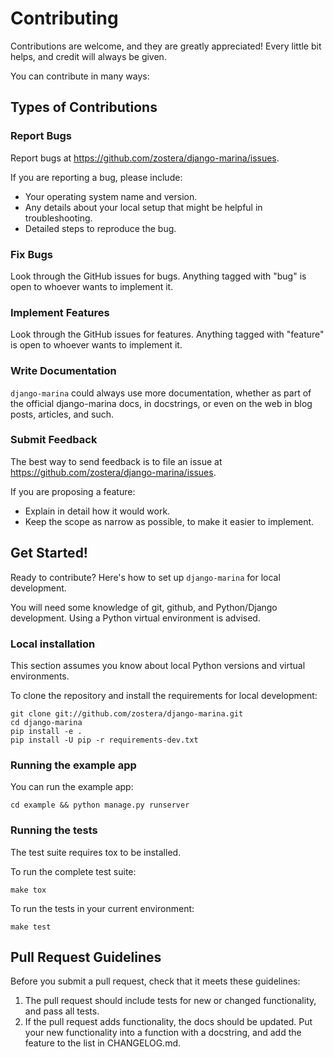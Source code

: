 # Contributing

Contributions are welcome, and they are greatly appreciated! Every
little bit helps, and credit will always be given.

You can contribute in many ways:

## Types of Contributions

### Report Bugs

Report bugs at <https://github.com/zostera/django-marina/issues>.

If you are reporting a bug, please include:

- Your operating system name and version.
- Any details about your local setup that might be helpful in troubleshooting.
- Detailed steps to reproduce the bug.

### Fix Bugs

Look through the GitHub issues for bugs. Anything tagged with \"bug\" is open to whoever wants to implement it.

### Implement Features

Look through the GitHub issues for features. Anything tagged with \"feature\" is open to whoever wants to implement it.

### Write Documentation

`django-marina` could always use more documentation, whether as part of the official django-marina docs, in docstrings, or even on the web in blog posts, articles, and such.

### Submit Feedback

The best way to send feedback is to file an issue at
<https://github.com/zostera/django-marina/issues>.

If you are proposing a feature:

- Explain in detail how it would work.
- Keep the scope as narrow as possible, to make it easier to implement.

## Get Started!

Ready to contribute? Here\'s how to set up `django-marina` for local development.

You will need some knowledge of git, github, and Python/Django development. Using a Python virtual environment is advised.

### Local installation

This section assumes you know about local Python versions and virtual environments.

To clone the repository and install the requirements for local development:

```console
git clone git://github.com/zostera/django-marina.git
cd django-marina
pip install -e .
pip install -U pip -r requirements-dev.txt
```

### Running the example app

You can run the example app:

```console
cd example && python manage.py runserver
```

### Running the tests

The test suite requires tox to be installed.

To run the complete test suite:

```console
make tox
```

To run the tests in your current environment:

```console
make test
```

## Pull Request Guidelines

Before you submit a pull request, check that it meets these guidelines:

1. The pull request should include tests for new or changed functionality, and pass all tests.
2. If the pull request adds functionality, the docs should be updated. Put your new functionality into a function with a docstring, and add the feature to the list in CHANGELOG.md.
